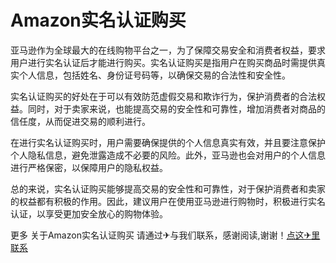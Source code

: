 # Amazon实名认证购买

亚马逊作为全球最大的在线购物平台之一，为了保障交易安全和消费者权益，要求用户进行实名认证后才能进行购买。实名认证购买是指用户在购买商品时需提供真实个人信息，包括姓名、身份证号码等，以确保交易的合法性和安全性。

实名认证购买的好处在于可以有效防范虚假交易和欺诈行为，保护消费者的合法权益。同时，对于卖家来说，也能提高交易的安全性和可靠性，增加消费者对商品的信任度，从而促进交易的顺利进行。

在进行实名认证购买时，用户需要确保提供的个人信息真实有效，并且要注意保护个人隐私信息，避免泄露造成不必要的风险。此外，亚马逊也会对用户的个人信息进行严格保密，以保障用户的隐私权益。

总的来说，实名认证购买能够提高交易的安全性和可靠性，对于保护消费者和卖家的权益都有积极的作用。因此，建议用户在使用亚马逊进行购物时，积极进行实名认证，以享受更加安全放心的购物体验。

更多 关于Amazon实名认证购买 请通过✈与我们联系，感谢阅读,谢谢！[点这✈里联系](https://ww.k02.cc)